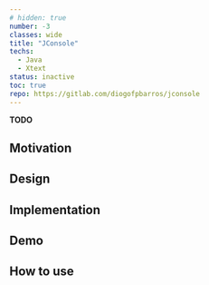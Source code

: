 ```yaml
---
# hidden: true
number: -3
classes: wide
title: "JConsole"
techs:
  - Java
  - Xtext
status: inactive
toc: true
repo: https://gitlab.com/diogofpbarros/jconsole
---
```


<!-- ## Abstract -->
**TODO**

## Motivation

## Design

## Implementation

## Demo

## How to use
